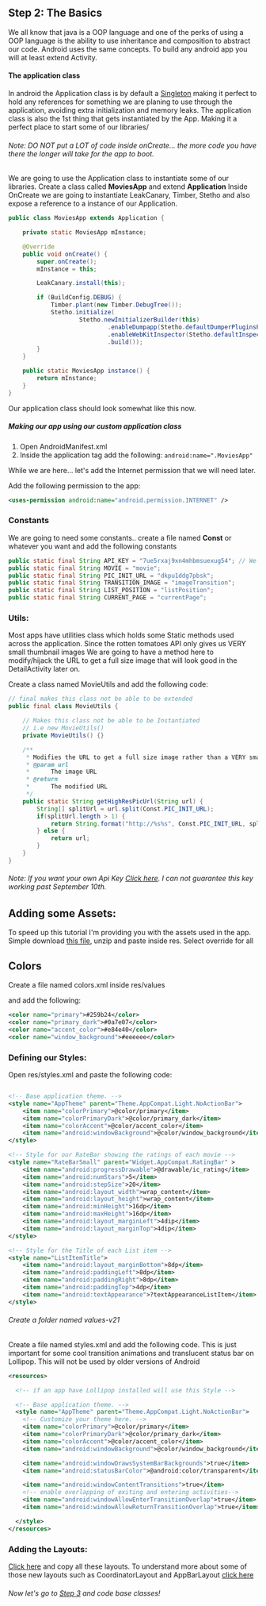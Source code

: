 ## Step 2: The Basics

We all know that java is a OOP language and one of the perks of using a OOP language is the ability to use inheritance and composition to abstract our code.
Android uses the same concepts. To build any android app you will at least extend Activity.

#### The application class

In android the Application class is by default a [Singleton](https://en.wikipedia.org/wiki/Singleton_pattern) making it perfect to hold any references for something we are planing to use through the application, avoiding extra initialization and memory leaks.
The application class is also the 1st thing that gets instantiated by the App. Making it a perfect place to start some of our libraries/

###### Note: DO NOT put a LOT of code inside onCreate... the more code you have there the longer will take for the app to boot.

We are going to use the Application class to instantiate some of our libraries. Create a class called **MoviesApp** and extend **Application**
Inside OnCreate we are going to instantiate LeakCanary, Timber, Stetho and also expose a reference to a instance of our Application.

```java
public class MoviesApp extends Application {

    private static MoviesApp mInstance;

    @Override
    public void onCreate() {
        super.onCreate();
        mInstance = this;

        LeakCanary.install(this);

        if (BuildConfig.DEBUG) {
            Timber.plant(new Timber.DebugTree());
            Stetho.initialize(
                    Stetho.newInitializerBuilder(this)
                            .enableDumpapp(Stetho.defaultDumperPluginsProvider(this))
                            .enableWebKitInspector(Stetho.defaultInspectorModulesProvider(this))
                            .build());
        }
    }

    public static MoviesApp instance() {
        return mInstance;
    }
}
```

Our application class should look somewhat like this now.

##### Making our app using our custom application class

1. Open AndroidManifest.xml
2. Inside the application tag add the following: ```android:name=".MoviesApp"```

While we are here... let's add the Internet permission that we will need later.

Add the following permission to the app:

```xml
<uses-permission android:name="android.permission.INTERNET" />
```

### Constants

We are going to need some constants.. create a file named **Const** or whatever you want and add the following constants

```java
public static final String API_KEY = "7ue5rxaj9xn4mhbmsuexug54"; // We need this to make APi Calls
public static final String MOVIE = "movie";
public static final String PIC_INIT_URL = "dkpu1ddg7pbsk";
public static final String TRANSITION_IMAGE = "imageTransition";
public static final String LIST_POSITION = "listPosition";
public static final String CURRENT_PAGE = "currentPage";
```

### Utils:

Most apps have utilities class which holds some Static methods used across the application. Since the rotten tomatoes API only gives us VERY small thumbnail images
We are going to have a method here to modify/hijack the URL to get a full size image that will look good in the DetailActivity later on.

Create a class named MovieUtils and add the following code:

```java
// final makes this class not be able to be extended
public final class MovieUtils {

    // Makes this class not be able to be Instantiated
    // i.e new MovieUtils()
    private MovieUtils() {}

    /**
     * Modifies the URL to get a full size image rather than a VERY small image
     * @param url
     *      The image URL
     * @return
     *      The modified URL
     */
    public static String getHighResPicUrl(String url) {
        String[] splitUrl = url.split(Const.PIC_INIT_URL);
        if(splitUrl.length > 1) {
            return String.format("http://%s%s", Const.PIC_INIT_URL, splitUrl[1]);
        } else {
            return url;
        }
    }
}
```

###### Note: If you want your own Api Key [Click here](http://developer.rottentomatoes.com/member/register). I can not guarantee this key working past September 10th.


## Adding some Assets:

To speed up this tutorial I'm providing you with the assets used in the app. Simple download [this file](https://github.com/fnk0/NowInTheater/blob/master/app/src/main/res/assets.zip), unzip and paste inside res. Select override for all

## Colors

Create a file named colors.xml inside res/values

and add the following:

```xml
<color name="primary">#259b24</color>
<color name="primary_dark">#0a7e07</color>
<color name="accent_color">#e84e40</color>
<color name="window_background">#eeeeee</color>
```

### Defining our Styles:

Open res/styles.xml and paste the following code:

```xml

<!-- Base application theme. -->
<style name="AppTheme" parent="Theme.AppCompat.Light.NoActionBar">
    <item name="colorPrimary">@color/primary</item>
    <item name="colorPrimaryDark">@color/primary_dark</item>
    <item name="colorAccent">@color/accent_color</item>
    <item name="android:windowBackground">@color/window_background</item>
</style>

<!-- Style for our RateBar showing the ratings of each movie -->
<style name="RateBarSmall" parent="Widget.AppCompat.RatingBar" >
    <item name="android:progressDrawable">@drawable/ic_rating</item>
    <item name="android:numStars">5</item>
    <item name="android:stepSize">20</item>
    <item name="android:layout_width">wrap_content</item>
    <item name="android:layout_height">wrap_content</item>
    <item name="android:minHeight">16dp</item>
    <item name="android:maxHeight">16dp</item>
    <item name="android:layout_marginLeft">4dip</item>
    <item name="android:layout_marginTop">4dip</item>
</style>

<!-- Style for the Title of each List item -->
<style name="ListItemTitle">
    <item name="android:layout_marginBottom">8dp</item>
    <item name="android:paddingLeft">8dp</item>
    <item name="android:paddingRight">8dp</item>
    <item name="android:paddingTop">4dp</item>
    <item name="android:textAppearance">?textAppearanceListItem</item>
</style>
```

###### Create a folder named values-v21

Create a file named styles.xml and add the following code.
This is just important for some cool transition animations and translucent status bar on Lollipop. This will not be used by older versions of Android

```xml
<resources>

  <!-- if an app have Lollipop installed will use this Style -->

  <!-- Base application theme. -->
  <style name="AppTheme" parent="Theme.AppCompat.Light.NoActionBar">
    <!-- Customize your theme here. -->
    <item name="colorPrimary">@color/primary</item>
    <item name="colorPrimaryDark">@color/primary_dark</item>
    <item name="colorAccent">@color/accent_color</item>
    <item name="android:windowBackground">@color/window_background</item>

    <item name="android:windowDrawsSystemBarBackgrounds">true</item>
    <item name="android:statusBarColor">@android:color/transparent</item>

    <item name="android:windowContentTransitions">true</item>
    <!-- enable overlapping of exiting and entering activities-->
    <item name="android:windowAllowEnterTransitionOverlap">true</item>
    <item name="android:windowAllowReturnTransitionOverlap">true</item>

  </style>
</resources>
```

### Adding the Layouts:

[Click here](https://github.com/fnk0/NowInTheater/tree/master/app/src/main/res/layout) and copy all these layouts. To understand more about some of those new layouts such as CoordinatorLayout and AppBarLayout [click here](http://android-developers.blogspot.com/2015/05/android-design-support-library.html)

###### Now let's go to [Step 3](https://github.com/fnk0/NowInTheater/blob/master/step3.md) and code base classes!